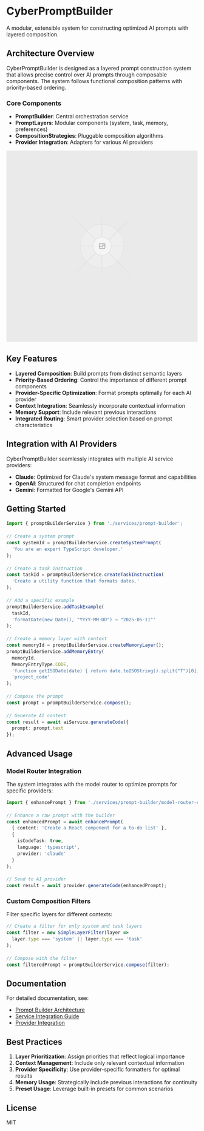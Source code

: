 # CyberPromptBuilder

A modular, extensible system for constructing optimized AI prompts with layered composition.

## Architecture Overview

CyberPromptBuilder is designed as a layered prompt construction system that allows precise control over AI prompts through composable components. The system follows functional composition patterns with priority-based ordering.

### Core Components

- **PromptBuilder**: Central orchestration service
- **PromptLayers**: Modular components (system, task, memory, preferences)
- **CompositionStrategies**: Pluggable composition algorithms
- **Provider Integration**: Adapters for various AI providers

![Architecture Diagram](public/placeholder.svg)

## Key Features

- **Layered Composition**: Build prompts from distinct semantic layers
- **Priority-Based Ordering**: Control the importance of different prompt components
- **Provider-Specific Optimization**: Format prompts optimally for each AI provider
- **Context Integration**: Seamlessly incorporate contextual information
- **Memory Support**: Include relevant previous interactions
- **Integrated Routing**: Smart provider selection based on prompt characteristics

## Integration with AI Providers

CyberPromptBuilder seamlessly integrates with multiple AI service providers:

- **Claude**: Optimized for Claude's system message format and capabilities
- **OpenAI**: Structured for chat completion endpoints
- **Gemini**: Formatted for Google's Gemini API

## Getting Started

```typescript
import { promptBuilderService } from './services/prompt-builder';

// Create a system prompt
const systemId = promptBuilderService.createSystemPrompt(
  'You are an expert TypeScript developer.'
);

// Create a task instruction
const taskId = promptBuilderService.createTaskInstruction(
  'Create a utility function that formats dates.'
);

// Add a specific example
promptBuilderService.addTaskExample(
  taskId, 
  'formatDate(new Date(), "YYYY-MM-DD") → "2025-05-11"'
);

// Create a memory layer with context
const memoryId = promptBuilderService.createMemoryLayer();
promptBuilderService.addMemoryEntry(
  memoryId,
  MemoryEntryType.CODE,
  'function getISODate(date) { return date.toISOString().split("T")[0]; }',
  'project_code'
);

// Compose the prompt
const prompt = promptBuilderService.compose();

// Generate AI content
const result = await aiService.generateCode({
  prompt: prompt.text
});
```

## Advanced Usage

### Model Router Integration

The system integrates with the model router to optimize prompts for specific providers:

```typescript
import { enhancePrompt } from './services/prompt-builder/model-router-extensions';

// Enhance a raw prompt with the builder
const enhancedPrompt = await enhancePrompt(
  { content: 'Create a React component for a to-do list' },
  { 
    isCodeTask: true,
    language: 'typescript',
    provider: 'claude'
  }
);

// Send to AI provider
const result = await provider.generateCode(enhancedPrompt);
```

### Custom Composition Filters

Filter specific layers for different contexts:

```typescript
// Create a filter for only system and task layers
const filter = new SimpleLayerFilter(layer => 
  layer.type === 'system' || layer.type === 'task'
);

// Compose with the filter
const filteredPrompt = promptBuilderService.compose(filter);
```

## Documentation

For detailed documentation, see:

- [Prompt Builder Architecture](src/services/prompt-builder/README.md)
- [Service Integration Guide](src/core/interfaces/prompt-builder.ts)
- [Provider Integration](src/services/prompt-builder/provider-integration.ts)

## Best Practices

1. **Layer Prioritization**: Assign priorities that reflect logical importance
2. **Context Management**: Include only relevant contextual information
3. **Provider Specificity**: Use provider-specific formatters for optimal results
4. **Memory Usage**: Strategically include previous interactions for continuity
5. **Preset Usage**: Leverage built-in presets for common scenarios

## License

MIT
